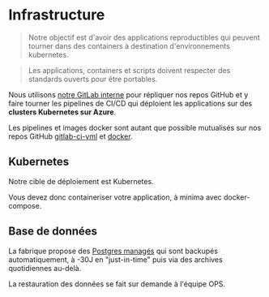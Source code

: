 # Infrastructure

> Notre objectif est d'avoir des applications reproductibles qui peuvent tourner dans des containers à destination d'environnements kubernetes.

> Les applications, containers et scripts doivent respecter des standards ouverts pour être portables.

Nous utilisons [notre GitLab interne](https://gitlab.factory.social.gouv.fr/) pour répliquer nos repos GitHub et y faire tourner les pipelines de CI/CD qui déploient les applications sur des **clusters Kubernetes sur Azure**.

Les pipelines et images docker sont autant que possible mutualisés sur nos repos GitHub [gitlab-ci-yml](https://github.com/SocialGouv/gitlab-ci-yml) et [docker](https://github.com/SocialGouv/docker).

## Kubernetes

Notre cible de déploiement est Kubernetes.

Vous devez donc containeriser votre application, à minima avec docker-compose.

## Base de données

La fabrique propose des [Postgres managés](https://azure.microsoft.com/fr-fr/services/postgresql/#overview) qui sont backupés automatiquement, à -30J en "just-in-time" puis via des archives quotidiennes au-delà.

La restauration des données se fait sur demande à l'équipe OPS.
